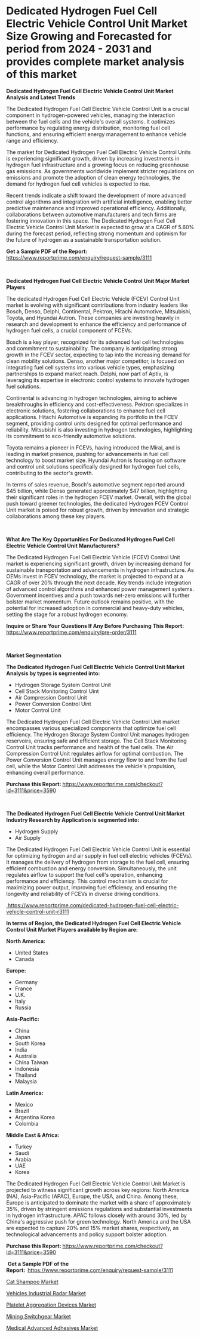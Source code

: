<p><h1>Dedicated Hydrogen Fuel Cell Electric Vehicle Control Unit Market Size Growing and Forecasted for period from 2024 - 2031 and provides complete market analysis of this market</h1></p><p><strong>Dedicated Hydrogen Fuel Cell Electric Vehicle Control Unit Market Analysis and Latest Trends</strong></p>
<p><p>The Dedicated Hydrogen Fuel Cell Electric Vehicle Control Unit is a crucial component in hydrogen-powered vehicles, managing the interaction between the fuel cells and the vehicle's overall systems. It optimizes performance by regulating energy distribution, monitoring fuel cell functions, and ensuring efficient energy management to enhance vehicle range and efficiency.</p><p>The market for Dedicated Hydrogen Fuel Cell Electric Vehicle Control Units is experiencing significant growth, driven by increasing investments in hydrogen fuel infrastructure and a growing focus on reducing greenhouse gas emissions. As governments worldwide implement stricter regulations on emissions and promote the adoption of clean energy technologies, the demand for hydrogen fuel cell vehicles is expected to rise. </p><p>Recent trends indicate a shift toward the development of more advanced control algorithms and integration with artificial intelligence, enabling better predictive maintenance and improved operational efficiency. Additionally, collaborations between automotive manufacturers and tech firms are fostering innovation in this space. The Dedicated Hydrogen Fuel Cell Electric Vehicle Control Unit Market is expected to grow at a CAGR of 5.60% during the forecast period, reflecting strong momentum and optimism for the future of hydrogen as a sustainable transportation solution.</p></p>
<p><strong>Get a Sample PDF of the Report:&nbsp;</strong> <a href="https://www.reportprime.com/enquiry/request-sample/3111">https://www.reportprime.com/enquiry/request-sample/3111</a></p>
<p>&nbsp;</p>
<p><strong>Dedicated Hydrogen Fuel Cell Electric Vehicle Control Unit Major Market Players</strong></p>
<p><p>The dedicated Hydrogen Fuel Cell Electric Vehicle (FCEV) Control Unit market is evolving with significant contributions from industry leaders like Bosch, Denso, Delphi, Continental, Pektron, Hitachi Automotive, Mitsubishi, Toyota, and Hyundai Autron. These companies are investing heavily in research and development to enhance the efficiency and performance of hydrogen fuel cells, a crucial component of FCEVs.</p><p>Bosch is a key player, recognized for its advanced fuel cell technologies and commitment to sustainability. The company is anticipating strong growth in the FCEV sector, expecting to tap into the increasing demand for clean mobility solutions. Denso, another major competitor, is focused on integrating fuel cell systems into various vehicle types, emphasizing partnerships to expand market reach. Delphi, now part of Aptiv, is leveraging its expertise in electronic control systems to innovate hydrogen fuel solutions.</p><p>Continental is advancing in hydrogen technologies, aiming to achieve breakthroughs in efficiency and cost-effectiveness. Pektron specializes in electronic solutions, fostering collaborations to enhance fuel cell applications. Hitachi Automotive is expanding its portfolio in the FCEV segment, providing control units designed for optimal performance and reliability. Mitsubishi is also investing in hydrogen technologies, highlighting its commitment to eco-friendly automotive solutions.</p><p>Toyota remains a pioneer in FCEVs, having introduced the Mirai, and is leading in market presence, pushing for advancements in fuel cell technology to boost market size. Hyundai Autron is focusing on software and control unit solutions specifically designed for hydrogen fuel cells, contributing to the sector's growth.</p><p>In terms of sales revenue, Bosch's automotive segment reported around $45 billion, while Denso generated approximately $47 billion, highlighting their significant roles in the hydrogen FCEV market. Overall, with the global push toward greener technologies, the dedicated Hydrogen FCEV Control Unit market is poised for robust growth, driven by innovation and strategic collaborations among these key players.</p></p>
<p>&nbsp;</p>
<p><strong>What Are The Key Opportunities For Dedicated Hydrogen Fuel Cell Electric Vehicle Control Unit Manufacturers?</strong></p>
<p><p>The Dedicated Hydrogen Fuel Cell Electric Vehicle (FCEV) Control Unit market is experiencing significant growth, driven by increasing demand for sustainable transportation and advancements in hydrogen infrastructure. As OEMs invest in FCEV technology, the market is projected to expand at a CAGR of over 20% through the next decade. Key trends include integration of advanced control algorithms and enhanced power management systems. Government incentives and a push towards net-zero emissions will further bolster market momentum. Future outlook remains positive, with the potential for increased adoption in commercial and heavy-duty vehicles, setting the stage for a robust hydrogen economy.</p></p>
<p><strong>Inquire or Share Your Questions If Any Before Purchasing This Report:</strong> <a href="https://www.reportprime.com/enquiry/pre-order/3111">https://www.reportprime.com/enquiry/pre-order/3111</a></p>
<p>&nbsp;</p>
<p><strong>Market Segmentation</strong></p>
<p><strong>The Dedicated Hydrogen Fuel Cell Electric Vehicle Control Unit Market Analysis by types is segmented into:</strong></p>
<p><ul><li>Hydrogen Storage System Control Unit</li><li>Cell Stack Monitoring Control Uint</li><li>Air Compression Control Unit</li><li>Power Conversion Control Uint</li><li>Motor Control Unit</li></ul></p>
<p><p>The Dedicated Hydrogen Fuel Cell Electric Vehicle Control Unit market encompasses various specialized components that optimize fuel cell efficiency. The Hydrogen Storage System Control Unit manages hydrogen reservoirs, ensuring safe and efficient storage. The Cell Stack Monitoring Control Unit tracks performance and health of the fuel cells. The Air Compression Control Unit regulates airflow for optimal combustion. The Power Conversion Control Unit manages energy flow to and from the fuel cell, while the Motor Control Unit addresses the vehicle's propulsion, enhancing overall performance.</p></p>
<p><strong>Purchase this Report:&nbsp;</strong><a href="https://www.reportprime.com/checkout?id=3111&price=3590">https://www.reportprime.com/checkout?id=3111&price=3590</a></p>
<p>&nbsp;</p>
<p><strong>The Dedicated Hydrogen Fuel Cell Electric Vehicle Control Unit Market Industry Research by Application is segmented into:</strong></p>
<p><ul><li>Hydrogen Supply</li><li>Air Supply</li></ul></p>
<p><p>The Dedicated Hydrogen Fuel Cell Electric Vehicle Control Unit is essential for optimizing hydrogen and air supply in fuel cell electric vehicles (FCEVs). It manages the delivery of hydrogen from storage to the fuel cell, ensuring efficient combustion and energy conversion. Simultaneously, the unit regulates airflow to support the fuel cell's operation, enhancing performance and efficiency. This control mechanism is crucial for maximizing power output, improving fuel efficiency, and ensuring the longevity and reliability of FCEVs in diverse driving conditions.</p></p>
<p><a href="https://www.reportprime.com/dedicated-hydrogen-fuel-cell-electric-vehicle-control-unit-r3111">&nbsp;https://www.reportprime.com/dedicated-hydrogen-fuel-cell-electric-vehicle-control-unit-r3111</a></p>
<p><strong>In terms of Region, the Dedicated Hydrogen Fuel Cell Electric Vehicle Control Unit Market Players available by Region are:</strong></p>
<p>
    <p> <strong> North America: </strong>
        <ul>
            <li>United States</li>
            <li>Canada</li>
        </ul>
        </p> 
    <p> <strong> Europe: </strong>
        <ul>
            <li>Germany</li>
            <li>France</li>
            <li>U.K.</li>
            <li>Italy</li>
            <li>Russia</li>
        </ul>
        </p> 
    <p> <strong> Asia-Pacific: </strong>
        <ul>
            <li>China</li>
            <li>Japan</li>
            <li>South Korea</li>
            <li>India</li>
            <li>Australia</li>
            <li>China Taiwan</li>
            <li>Indonesia</li>
            <li>Thailand</li>
            <li>Malaysia</li>
        </ul>
        </p> 
    <p> <strong> Latin America: </strong>
        <ul>
            <li>Mexico</li>
            <li>Brazil</li>
            <li>Argentina Korea</li>
            <li>Colombia</li>
        </ul>
        </p> 
    <p> <strong> Middle East & Africa: </strong>
        <ul>
            <li>Turkey</li>
            <li>Saudi</li>
            <li>Arabia</li>
            <li>UAE</li>
            <li>Korea</li>
        </ul>
    </p>
    </p>
<p><p>The Dedicated Hydrogen Fuel Cell Electric Vehicle Control Unit Market is projected to witness significant growth across key regions: North America (NA), Asia-Pacific (APAC), Europe, the USA, and China. Among these, Europe is anticipated to dominate the market with a share of approximately 35%, driven by stringent emissions regulations and substantial investments in hydrogen infrastructure. APAC follows closely with around 30%, led by China's aggressive push for green technology. North America and the USA are expected to capture 20% and 15% market shares, respectively, as technological advancements and policy support bolster adoption.</p></p>
<p><strong>Purchase this Report: </strong><a href="https://www.reportprime.com/checkout?id=3111&price=3590">https://www.reportprime.com/checkout?id=3111&price=3590</a></p>
<p>&nbsp;<strong>Get a Sample PDF of the Report:&nbsp;&nbsp;</strong><a href="https://www.reportprime.com/enquiry/request-sample/3111">https://www.reportprime.com/enquiry/request-sample/3111</a></p>
<p><strong></strong></p>
<p><p><a href="https://issuu.com/reportprime-2/docs/cat-shampoo-market-size-2030.pptx_ef34f0e610f349">Cat Shampoo Market</a></p><p><a href="https://github.com/RickHolmes3/Market-Research-Report-List-6/blob/main/vehicles-industrial-radar-market.md">Vehicles Industrial Radar Market</a></p><p><a href="https://www.linkedin.com/pulse/platelet-aggregation-devices-market-emerging-trends-future-5hgwe?trackingId=l2Jd%2FHZwS7ipWeg4xIzZWA%3D%3D">Platelet Aggregation Devices Market</a></p><p><a href="https://www.linkedin.com/pulse/global-mining-switchgear-market-size-share-analysis-product-vdqrf?trackingId=lV008D1xRGS7WtgxN4vVyg%3D%3D">Mining Switchgear Market</a></p><p><a href="https://issuu.com/reportprime-2/docs/medical-advanced-adhesives-market-s_72e7ad395ef354">Medical Advanced Adhesives Market</a></p></p>